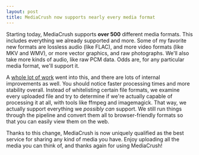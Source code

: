 ```yaml
---
layout: post
title: MediaCrush now supports nearly every media format
---
```


Starting today, MediaCrush supports **over 500** different media formats. This includes everything
we already supported and more. Some of my favorite new formats are lossless audio (like FLAC), and
more video formats (like MKV and WMV), or more vector graphics, and raw photographs. We'll also take
more kinds of audio, like raw PCM data. Odds are, for any particular media format, we'll support it.

A [whole lot of work](https://github.com/MediaCrush/MediaCrush/pull/449) went into this, and there
are lots of internal improvements as well. You should notice faster processing times and more
stability overall. Instead of whitelisting certain file formats, we examine every uploaded file and
try to determine if we're actually capable of processing it at all, with tools like ffmpeg and
imagemagick. That way, we actually support everything we *possibly can* support. We still run things
through the pipeline and convert them all to browser-friendly formats so that you can easily view
them on the web.

Thanks to this change, MediaCrush is now uniquely qualified as the best service for sharing any
kind of media you have. Enjoy uploading all the media you can think of, and thanks again for using
MediaCrush!
